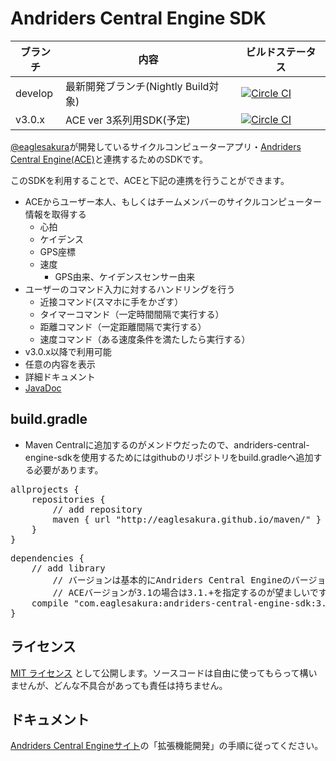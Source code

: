 # Andriders Central Engine SDK
| ブランチ | 内容 | ビルドステータス |
|---|---|---|
| develop | 最新開発ブランチ(Nightly Build対象) | [![Circle CI](https://circleci.com/gh/eaglesakura/andriders-central-engine-sdk/tree/develop.svg?style=svg)](https://circleci.com/gh/eaglesakura/andriders-central-engine-sdk/tree/develop) |
| v3.0.x | ACE ver 3系列用SDK(予定) | [![Circle CI](https://circleci.com/gh/eaglesakura/andriders-central-engine-sdk/tree/v3.0.x.svg?style=svg)](https://circleci.com/gh/eaglesakura/andriders-central-engine-sdk/tree/v3.0.x) |

[@eaglesakura](https://twitter.com/eaglesakura)が開発しているサイクルコンピューターアプリ・[Andriders Central Engine(ACE)](https://play.google.com/store/apps/details?id=com.eaglesakura.andriders)と連携するためのSDKです。

このSDKを利用することで、ACEと下記の連携を行うことができます。

* ACEからユーザー本人、もしくはチームメンバーのサイクルコンピューター情報を取得する
	* 心拍
	* ケイデンス
	* GPS座標
	* 速度
		* GPS由来、ケイデンスセンサー由来
* ユーザーのコマンド入力に対するハンドリングを行う
	* 近接コマンド(スマホに手をかざす）
	* タイマーコマンド（一定時間間隔で実行する）
	* 距離コマンド（一定距離間隔で実行する）
	* 速度コマンド（ある速度条件を満たしたら実行する）
* v3.0.x以降で利用可能
 * 任意の内容を表示
* 詳細ドキュメント
 * [JavaDoc](http://eaglesakura.github.io/maven/doc/andriders-central-engine-sdk/javadoc/)

## build.gradle

* Maven Centralに追加するのがメンドウだったので、andriders-central-engine-sdkを使用するためにはgithubのリポジトリをbuild.gradleへ追加する必要があります。
<pre>
allprojects {
    repositories {
        // add repository
        maven { url "http://eaglesakura.github.io/maven/" }
    }
}
</pre>
<pre>
dependencies {
    // add library
		// バージョンは基本的にAndriders Central Engineのバージョンに対応します
		// ACEバージョンが3.1の場合は3.1.+を指定するのが望ましいです。
    compile "com.eaglesakura:andriders-central-engine-sdk:3.0.+"
}
</pre>

## ライセンス

[MIT ライセンス](LICENSE-MIT.txt)	として公開します。ソースコードは自由に使ってもらって構いませんが、どんな不具合があっても責任は持ちません。

## ドキュメント

[Andriders Central Engineサイト](https://sites.google.com/site/andriderscentralengine/home)の「拡張機能開発」の手順に従ってください。
